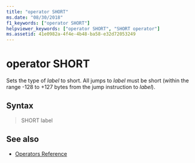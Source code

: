 ```yaml
---
title: "operator SHORT"
ms.date: "08/30/2018"
f1_keywords: ["operator SHORT"]
helpviewer_keywords: ["operator SHORT", "SHORT operator"]
ms.assetid: 41e0982a-4f4e-4b48-ba58-e32d72053249
---
```

# operator SHORT

Sets the type of *label* to short. All jumps to *label* must be short (within the range -128 to +127 bytes from the jump instruction to *label*).

## Syntax

> SHORT label

## See also

- [Operators Reference](../../assembler/masm/operators-reference.md)
